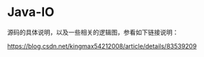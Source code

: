 # Java-IO
源码的具体说明，以及一些相关的逻辑图，参看如下链接说明：

https://blog.csdn.net/kingmax54212008/article/details/83539209

